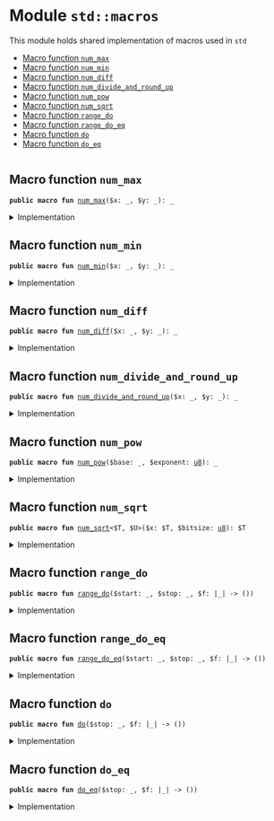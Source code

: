 
<a name="std_macros"></a>

# Module `std::macros`

This module holds shared implementation of macros used in <code>std</code>


-  [Macro function `num_max`](#std_macros_num_max)
-  [Macro function `num_min`](#std_macros_num_min)
-  [Macro function `num_diff`](#std_macros_num_diff)
-  [Macro function `num_divide_and_round_up`](#std_macros_num_divide_and_round_up)
-  [Macro function `num_pow`](#std_macros_num_pow)
-  [Macro function `num_sqrt`](#std_macros_num_sqrt)
-  [Macro function `range_do`](#std_macros_range_do)
-  [Macro function `range_do_eq`](#std_macros_range_do_eq)
-  [Macro function `do`](#std_macros_do)
-  [Macro function `do_eq`](#std_macros_do_eq)


<pre><code></code></pre>



<a name="std_macros_num_max"></a>

## Macro function `num_max`



<pre><code><b>public</b> <b>macro</b> <b>fun</b> <a href="../std/macros.md#std_macros_num_max">num_max</a>($x: _, $y: _): _
</code></pre>



<details>
<summary>Implementation</summary>


<pre><code><b>public</b> <b>macro</b> <b>fun</b> <a href="../std/macros.md#std_macros_num_max">num_max</a>($x: _, $y: _): _ {
    <b>let</b> x = $x;
    <b>let</b> y = $y;
    <b>if</b> (x &gt; y) x
    <b>else</b> y
}
</code></pre>



</details>

<a name="std_macros_num_min"></a>

## Macro function `num_min`



<pre><code><b>public</b> <b>macro</b> <b>fun</b> <a href="../std/macros.md#std_macros_num_min">num_min</a>($x: _, $y: _): _
</code></pre>



<details>
<summary>Implementation</summary>


<pre><code><b>public</b> <b>macro</b> <b>fun</b> <a href="../std/macros.md#std_macros_num_min">num_min</a>($x: _, $y: _): _ {
    <b>let</b> x = $x;
    <b>let</b> y = $y;
    <b>if</b> (x &lt; y) x
    <b>else</b> y
}
</code></pre>



</details>

<a name="std_macros_num_diff"></a>

## Macro function `num_diff`



<pre><code><b>public</b> <b>macro</b> <b>fun</b> <a href="../std/macros.md#std_macros_num_diff">num_diff</a>($x: _, $y: _): _
</code></pre>



<details>
<summary>Implementation</summary>


<pre><code><b>public</b> <b>macro</b> <b>fun</b> <a href="../std/macros.md#std_macros_num_diff">num_diff</a>($x: _, $y: _): _ {
    <b>let</b> x = $x;
    <b>let</b> y = $y;
    <b>if</b> (x &gt; y) x - y
    <b>else</b> y - x
}
</code></pre>



</details>

<a name="std_macros_num_divide_and_round_up"></a>

## Macro function `num_divide_and_round_up`



<pre><code><b>public</b> <b>macro</b> <b>fun</b> <a href="../std/macros.md#std_macros_num_divide_and_round_up">num_divide_and_round_up</a>($x: _, $y: _): _
</code></pre>



<details>
<summary>Implementation</summary>


<pre><code><b>public</b> <b>macro</b> <b>fun</b> <a href="../std/macros.md#std_macros_num_divide_and_round_up">num_divide_and_round_up</a>($x: _, $y: _): _ {
    <b>let</b> x = $x;
    <b>let</b> y = $y;
    <b>if</b> (x % y == 0) x / y
    <b>else</b> x / y + 1
}
</code></pre>



</details>

<a name="std_macros_num_pow"></a>

## Macro function `num_pow`



<pre><code><b>public</b> <b>macro</b> <b>fun</b> <a href="../std/macros.md#std_macros_num_pow">num_pow</a>($base: _, $exponent: <a href="../std/u8.md#std_u8">u8</a>): _
</code></pre>



<details>
<summary>Implementation</summary>


<pre><code><b>public</b> <b>macro</b> <b>fun</b> <a href="../std/macros.md#std_macros_num_pow">num_pow</a>($base: _, $exponent: <a href="../std/u8.md#std_u8">u8</a>): _ {
    <b>let</b> <b>mut</b> base = $base;
    <b>let</b> <b>mut</b> exponent = $exponent;
    <b>let</b> <b>mut</b> res = 1;
    <b>while</b> (exponent &gt;= 1) {
        <b>if</b> (exponent % 2 == 0) {
            base = base * base;
            exponent = exponent / 2;
        } <b>else</b> {
            res = res * base;
            exponent = exponent - 1;
        }
    };
    res
}
</code></pre>



</details>

<a name="std_macros_num_sqrt"></a>

## Macro function `num_sqrt`



<pre><code><b>public</b> <b>macro</b> <b>fun</b> <a href="../std/macros.md#std_macros_num_sqrt">num_sqrt</a>&lt;$T, $U&gt;($x: $T, $bitsize: <a href="../std/u8.md#std_u8">u8</a>): $T
</code></pre>



<details>
<summary>Implementation</summary>


<pre><code><b>public</b> <b>macro</b> <b>fun</b> <a href="../std/macros.md#std_macros_num_sqrt">num_sqrt</a>&lt;$T, $U&gt;($x: $T, $bitsize: <a href="../std/u8.md#std_u8">u8</a>): $T {
    <b>let</b> x = $x;
    <b>let</b> <b>mut</b> bit = (1: $U) &lt;&lt; $bitsize;
    <b>let</b> <b>mut</b> res = (0: $U);
    <b>let</b> <b>mut</b> x = x <b>as</b> $U;
    <b>while</b> (bit != 0) {
        <b>if</b> (x &gt;= res + bit) {
            x = x - (res + bit);
            res = (res &gt;&gt; 1) + bit;
        } <b>else</b> {
            res = res &gt;&gt; 1;
        };
        bit = bit &gt;&gt; 2;
    };
    res <b>as</b> $T
}
</code></pre>



</details>

<a name="std_macros_range_do"></a>

## Macro function `range_do`



<pre><code><b>public</b> <b>macro</b> <b>fun</b> <a href="../std/macros.md#std_macros_range_do">range_do</a>($start: _, $stop: _, $f: |_| -&gt; ())
</code></pre>



<details>
<summary>Implementation</summary>


<pre><code><b>public</b> <b>macro</b> <b>fun</b> <a href="../std/macros.md#std_macros_range_do">range_do</a>($start: _, $stop: _, $f: |_|) {
    <b>let</b> <b>mut</b> i = $start;
    <b>let</b> stop = $stop;
    <b>while</b> (i &lt; stop) {
        $f(i);
        i = i + 1;
    }
}
</code></pre>



</details>

<a name="std_macros_range_do_eq"></a>

## Macro function `range_do_eq`



<pre><code><b>public</b> <b>macro</b> <b>fun</b> <a href="../std/macros.md#std_macros_range_do_eq">range_do_eq</a>($start: _, $stop: _, $f: |_| -&gt; ())
</code></pre>



<details>
<summary>Implementation</summary>


<pre><code><b>public</b> <b>macro</b> <b>fun</b> <a href="../std/macros.md#std_macros_range_do_eq">range_do_eq</a>($start: _, $stop: _, $f: |_|) {
    <b>let</b> <b>mut</b> i = $start;
    <b>let</b> stop = $stop;
    // we check `i &gt;= stop` inside the <b>loop</b> instead of `i &lt;= stop` <b>as</b> `<b>while</b>` condition to avoid
    // incrementing `i` past the MAX integer value.
    // Because of this, we need to check <b>if</b> `i &gt; stop` and <b>return</b> early--instead of letting the
    // <b>loop</b> bound handle it, like in the `<a href="../std/macros.md#std_macros_range_do">range_do</a>` <b>macro</b>.
    <b>if</b> (i &gt; stop) <b>return</b>;
    <b>loop</b> {
        $f(i);
        <b>if</b> (i &gt;= stop) <b>break</b>;
        i = i + 1;
    }
}
</code></pre>



</details>

<a name="std_macros_do"></a>

## Macro function `do`



<pre><code><b>public</b> <b>macro</b> <b>fun</b> <a href="../std/macros.md#std_macros_do">do</a>($stop: _, $f: |_| -&gt; ())
</code></pre>



<details>
<summary>Implementation</summary>


<pre><code><b>public</b> <b>macro</b> <b>fun</b> <a href="../std/macros.md#std_macros_do">do</a>($stop: _, $f: |_|) {
    <a href="../std/macros.md#std_macros_range_do">range_do</a>!(0, $stop, $f)
}
</code></pre>



</details>

<a name="std_macros_do_eq"></a>

## Macro function `do_eq`



<pre><code><b>public</b> <b>macro</b> <b>fun</b> <a href="../std/macros.md#std_macros_do_eq">do_eq</a>($stop: _, $f: |_| -&gt; ())
</code></pre>



<details>
<summary>Implementation</summary>


<pre><code><b>public</b> <b>macro</b> <b>fun</b> <a href="../std/macros.md#std_macros_do_eq">do_eq</a>($stop: _, $f: |_|) {
    <a href="../std/macros.md#std_macros_range_do_eq">range_do_eq</a>!(0, $stop, $f)
}
</code></pre>



</details>


[//]: # ("File containing references which can be used from documentation")
